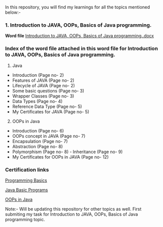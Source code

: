 In this repository, you will find my learnings for all the topics mentioned below:-
### 1. Introduction to JAVA, OOPs, Basics of Java programming.
**Word file**
[Introduction to JAVA, OOPs, Basics of Java programming..docx](https://github.com/rachnaggarwal/Unit-One-CSS-Corp/files/7310606/Introduction.to.JAVA.OOPs.Basics.of.Java.programming.docx)
  
 ### Index of the word file attached in this word file for Introduction to JAVA, OOPs, Basics of Java programming.

1.	Java
-  Introduction                                     (Page no- 2)                                                                                        
- Features of JAVA                                  (Page no- 2)                                                                                                    
- Lifecycle of JAVA                                 (Page no- 2)                                                                                                      
- Some basic questions                              (Page no- 3)                                                                                               
- Wrapper Classes                                   (Page no- 3)                                                                                                    
- Data Types                                        (Page no- 4)                                                                              
- Reference Data Type                               (Page no- 5)               
- My Certificates for JAVA                          (Page no- 5)                                                                                                                                                         

2.	OOPs in Java
-  Introduction                                     (Page no- 6)                                                                                                        
- OOPs concept in JAVA                              (Page no- 7)                                                       
- Encapsulation              		                    (Page no- 7)                                                     
- Abstraction		                                    (Page no- 8)                    
- Polymorphism		                                  (Page no- 8)                                                                                                                   - Inheritance                                       (Page no- 9)    
- My Certificates for OOPs in JAVA                  (Page no- 12)            

### Certification links 
[Programming Basics](https://olympus1.greatlearning.in/course_certificate/PBXTVRTC)

[Java Basic Programs](https://olympus1.greatlearning.in/course_certificate/JMCHJKYV)

[OOPs in Java](https://olympus1.greatlearning.in/course_certificate/FNDZUAWH)

Note:- Will be updating this repository for other topics as well. First submiting my task for Introduction to JAVA, OOPs, Basics of Java programming topic.
                                                                                                                                                 
